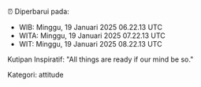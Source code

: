 ⏰ Diperbarui pada:
- WIB: Minggu, 19 Januari 2025 06.22.13 UTC
- WITA: Minggu, 19 Januari 2025 07.22.13 UTC
- WIT: Minggu, 19 Januari 2025 08.22.13 UTC

Kutipan Inspiratif:
"All things are ready if our mind be so."


Kategori: attitude

